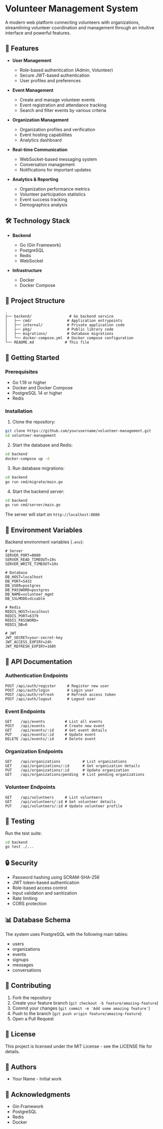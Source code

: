 # Volunteer Management System

A modern web platform connecting volunteers with organizations, streamlining volunteer coordination and management through an intuitive interface and powerful features.

## 🌟 Features

- **User Management**
  - Role-based authentication (Admin, Volunteer)
  - Secure JWT-based authentication
  - User profiles and preferences

- **Event Management**
  - Create and manage volunteer events
  - Event registration and attendance tracking
  - Search and filter events by various criteria

- **Organization Management**
  - Organization profiles and verification
  - Event hosting capabilities
  - Analytics dashboard

- **Real-time Communication**
  - WebSocket-based messaging system
  - Conversation management
  - Notifications for important updates

- **Analytics & Reporting**
  - Organization performance metrics
  - Volunteer participation statistics
  - Event success tracking
  - Demographics analysis

## 🛠 Technology Stack

- **Backend**
  - Go (Gin Framework)
  - PostgreSQL
  - Redis
  - WebSocket

- **Infrastructure**
  - Docker
  - Docker Compose

## 📁 Project Structure

```
.
├── backend/                 # Go backend service
│   ├── cmd/                # Application entrypoints
│   ├── internal/           # Private application code
│   ├── pkg/                # Public library code
│   ├── migrations/         # Database migrations
│   └── docker-compose.yml  # Docker compose configuration
└── README.md              # This file
```

## 🚀 Getting Started

### Prerequisites

- Go 1.19 or higher
- Docker and Docker Compose
- PostgreSQL 14 or higher
- Redis

### Installation

1. Clone the repository:
```bash
git clone https://github.com/yourusername/volunteer-management.git
cd volunteer-management
```

2. Start the database and Redis:
```bash
cd backend
docker-compose up -d
```

3. Run database migrations:
```bash
cd backend
go run cmd/migrate/main.go
```

4. Start the backend server:
```bash
cd backend
go run cmd/server/main.go
```

The server will start on `http://localhost:8080`

## 🔑 Environment Variables

Backend environment variables (`.env`):
```
# Server
SERVER_PORT=8080
SERVER_READ_TIMEOUT=10s
SERVER_WRITE_TIMEOUT=10s

# Database
DB_HOST=localhost
DB_PORT=5432
DB_USER=postgres
DB_PASSWORD=postgres
DB_NAME=volunteer_mgmt
DB_SSLMODE=disable

# Redis
REDIS_HOST=localhost
REDIS_PORT=6379
REDIS_PASSWORD=
REDIS_DB=0

# JWT
JWT_SECRET=your-secret-key
JWT_ACCESS_EXPIRY=24h
JWT_REFRESH_EXPIRY=168h
```

## 📝 API Documentation

### Authentication Endpoints
```
POST /api/auth/register     # Register new user
POST /api/auth/login        # Login user
POST /api/auth/refresh      # Refresh access token
POST /api/auth/logout       # Logout user
```

### Event Endpoints
```
GET    /api/events         # List all events
POST   /api/events         # Create new event
GET    /api/events/:id     # Get event details
PUT    /api/events/:id     # Update event
DELETE /api/events/:id     # Delete event
```

### Organization Endpoints
```
GET    /api/organizations          # List organizations
GET    /api/organizations/:id      # Get organization details
PUT    /api/organizations/:id      # Update organization
GET    /api/organizations/pending  # List pending organizations
```

### Volunteer Endpoints
```
GET    /api/volunteers     # List volunteers
GET    /api/volunteers/:id # Get volunteer details
PUT    /api/volunteers/:id # Update volunteer profile
```

## 🧪 Testing

Run the test suite:
```bash
cd backend
go test ./...
```

## 🔒 Security

- Password hashing using SCRAM-SHA-256
- JWT token-based authentication
- Role-based access control
- Input validation and sanitization
- Rate limiting
- CORS protection

## 📊 Database Schema

The system uses PostgreSQL with the following main tables:
- users
- organizations
- events
- signups
- messages
- conversations

## 🤝 Contributing

1. Fork the repository
2. Create your feature branch (`git checkout -b feature/amazing-feature`)
3. Commit your changes (`git commit -m 'Add some amazing feature'`)
4. Push to the branch (`git push origin feature/amazing-feature`)
5. Open a Pull Request

## 📄 License

This project is licensed under the MIT License - see the LICENSE file for details.

## 👥 Authors

- Your Name - Initial work

## 🙏 Acknowledgments

- Gin Framework
- PostgreSQL
- Redis
- Docker 